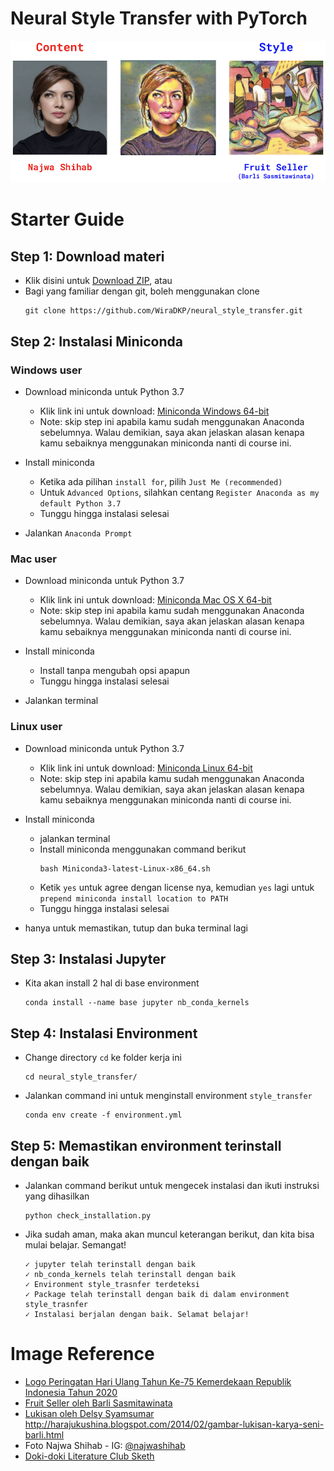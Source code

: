 # Neural Style Transfer with PyTorch
![Neural Style Transfer Najwa Barli](assets/style_transfer_result.png)

# Starter Guide
## Step 1: Download materi
- Klik disini untuk [Download ZIP](https://codeload.github.com/WiraDKP/neural_style_transfer/zip/master), atau
- Bagi yang familiar dengan git, boleh menggunakan clone
    ```
    git clone https://github.com/WiraDKP/neural_style_transfer.git
    ```

## Step 2: Instalasi Miniconda
### **Windows user**
- Download miniconda untuk Python 3.7
    - Klik link ini untuk download: [Miniconda Windows 64-bit](https://repo.anaconda.com/miniconda/Miniconda3-latest-Windows-x86_64.exe)
    - Note: skip step ini apabila kamu sudah menggunakan Anaconda sebelumnya. Walau demikian, saya akan jelaskan alasan kenapa kamu sebaiknya menggunakan miniconda nanti di course ini.

- Install miniconda
    - Ketika ada pilihan `install for`, pilih `Just Me (recommended)`
    - Untuk `Advanced Options`, silahkan centang `Register Anaconda as my default Python 3.7`
    - Tunggu hingga instalasi selesai

- Jalankan `Anaconda Prompt`

### **Mac user**
- Download miniconda untuk Python 3.7
    - Klik link ini untuk download: [Miniconda Mac OS X 64-bit](https://repo.anaconda.com/miniconda/Miniconda3-latest-MacOSX-x86_64.pkg)
    - Note: skip step ini apabila kamu sudah menggunakan Anaconda sebelumnya. Walau demikian, saya akan jelaskan alasan kenapa kamu sebaiknya menggunakan miniconda nanti di course ini.

- Install miniconda
    - Install tanpa mengubah opsi apapun
    - Tunggu hingga instalasi selesai

- Jalankan terminal

### **Linux user**
- Download miniconda untuk Python 3.7
    - Klik link ini untuk download: [Miniconda Linux 64-bit](https://repo.anaconda.com/miniconda/Miniconda3-latest-Linux-x86_64.sh)
    - Note: skip step ini apabila kamu sudah menggunakan Anaconda sebelumnya. Walau demikian, saya akan jelaskan alasan kenapa kamu sebaiknya menggunakan miniconda nanti di course ini.
    
- Install miniconda
    - jalankan terminal
    - Install miniconda menggunakan command berikut
        ```
        bash Miniconda3-latest-Linux-x86_64.sh
        ```
    - Ketik `yes` untuk agree dengan license nya, kemudian `yes` lagi untuk `prepend miniconda install location to PATH`
    - Tunggu hingga instalasi selesai
    
- hanya untuk memastikan, tutup dan buka terminal lagi

## Step 3: Instalasi Jupyter 
- Kita akan install 2 hal di base environment
    ```
    conda install --name base jupyter nb_conda_kernels
    ```

## Step 4: Instalasi Environment
- Change directory `cd` ke folder kerja ini
    ```
    cd neural_style_transfer/
    ```
- Jalankan command ini untuk menginstall environment `style_transfer`
    ```
    conda env create -f environment.yml
    ```

## Step 5: Memastikan environment terinstall dengan baik
- Jalankan command berikut untuk mengecek instalasi dan ikuti instruksi yang dihasilkan
    ```
    python check_installation.py
    ```
- Jika sudah aman, maka akan muncul keterangan berikut, dan kita bisa mulai belajar. Semangat!
    ```
    ✓ jupyter telah terinstall dengan baik
    ✓ nb_conda_kernels telah terinstall dengan baik
    ✓ Environment style_trasnfer terdeteksi
    ✓ Package telah terinstall dengan baik di dalam environment style_trasnfer
    ✓ Instalasi berjalan dengan baik. Selamat belajar!
    ```

# Image Reference
- [Logo Peringatan Hari Ulang Tahun Ke-75 Kemerdekaan Republik Indonesia Tahun 2020](https://www.setneg.go.id/view/index/peringatan_hari_ulang_tahun_ke_75_kemerdekaan_republik_indonesia_tahun_2020)
- [Fruit Seller oleh Barli Sasmitawinata](http://4.bp.blogspot.com/-BUoRG9l23c0/URWlrjxEsQI/AAAAAAAADvY/19m7brBMQEI/s1600/Fruit+Saller_tumb.jpg)
- [Lukisan oleh Delsy Syamsumar](http://artkimianto.blogspot.com/2010/02/pelukis-legendaris-delsy-syamsumar.html)
http://harajukushina.blogspot.com/2014/02/gambar-lukisan-karya-seni-barli.html
- Foto Najwa Shihab - IG: [@najwashihab](https://www.instagram.com/najwashihab/?hl=en)
- [Doki-doki Literature Club Sketh](https://knowyourmeme.com/photos/1305762-doki-doki-literature-club)

